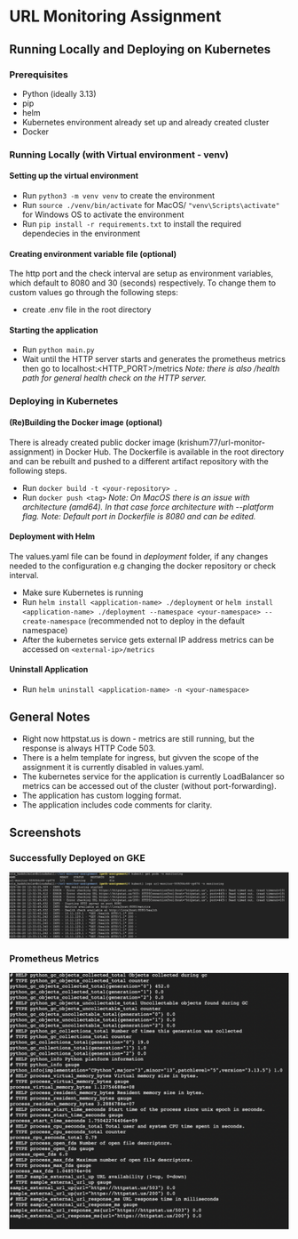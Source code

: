 # URL Monitoring Assignment

## Running Locally and Deploying on Kubernetes
### Prerequisites 
- Python (ideally 3.13)
- pip
- helm
- Kubernetes environment already set up and already created cluster
- Docker

### Running Locally (with Virtual environment - venv)
#### Setting up the virtual environment
- Run `python3 -m venv venv` to create the environment 
- Run `source ./venv/bin/activate` for MacOS/ `"venv\Scripts\activate"` for Windows OS to activate the environment
- Run `pip install -r requirements.txt` to install the required dependecies in the environment
#### Creating environment variable file (optional)
The http port and the check interval are setup as environment variables, which default to 8080 and 30 (seconds) respectively. To change them to custom values go through  the following steps:
- create .env file in the root directory
#### Starting the application
- Run `python main.py`
- Wait until the HTTP server starts and generates the prometheus metrics then go to localhost:<HTTP_PORT>/metrics
*Note: there is also /health path for general health check on the HTTP server.*
### Deploying in Kubernetes
#### (Re)Building the Docker image (optional)
There is already created public docker image (krishum77/url-monitor-assignment) in Docker Hub. The Dockerfile is available in the root directory and can be rebuilt and pushed to a different artifact repository with the following steps.
- Run `docker build -t <your-repository> .`
- Run `docker push <tag>`
*Note: On MacOS there is an issue with architecture (amd64). In that case force architecture with --platform flag.*
*Note: Default port in Dockerfile is 8080 and can be edited.*
#### Deployment with Helm
The values.yaml file can be found in *deployment* folder, if any changes needed to the configuration e.g changing the docker repository or check interval.
- Make sure Kubernetes is running
- Run `helm install <application-name> ./deployment` or `helm install <application-name> ./deployment --namespace <your-namespace> --create-namespace` (recommended not to deploy in the default namespace)
- After the kubernetes service gets external IP address metrics can be accessed on `<external-ip>/metrics`
#### Uninstall Application
- Run `helm uninstall <application-name> -n <your-namespace>`

## General Notes 
- Right now httpstat.us is down - metrics are still running, but the response is always HTTP Code 503.
- There is a helm template for ingress, but givven the scope of the assignment it is currently disabled in values.yaml.
- The kubernetes service for the application is currently LoadBalancer so metrics can be accessed out of the cluster (without port-forwarding).
- The application has custom logging format.
- The application includes code comments for clarity.
## Screenshots
### Successfully Deployed on GKE
![Screenshot](assets/ScreenshotGKE.png)
### Prometheus Metrics 
![Screenshot](assets/ScreenshotMetrics.png)
  
